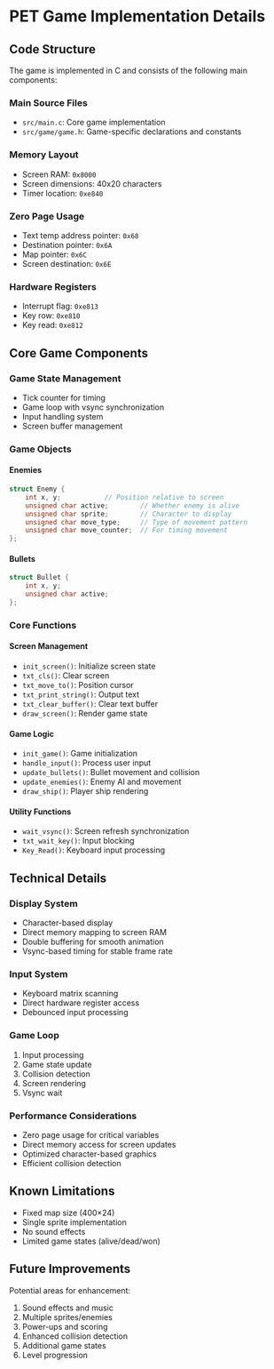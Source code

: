 # PET Game Implementation Details

## Code Structure

The game is implemented in C and consists of the following main components:

### Main Source Files
- `src/main.c`: Core game implementation
- `src/game/game.h`: Game-specific declarations and constants

### Memory Layout
- Screen RAM: `0x8000`
- Screen dimensions: 40x20 characters
- Timer location: `0xe840`

### Zero Page Usage
- Text temp address pointer: `0x68`
- Destination pointer: `0x6A`
- Map pointer: `0x6C`
- Screen destination: `0x6E`

### Hardware Registers
- Interrupt flag: `0xe813`
- Key row: `0xe810`
- Key read: `0xe812`

## Core Game Components

### Game State Management
- Tick counter for timing
- Game loop with vsync synchronization
- Input handling system
- Screen buffer management

### Game Objects

#### Enemies
```c
struct Enemy {
    int x, y;           // Position relative to screen
    unsigned char active;        // Whether enemy is alive
    unsigned char sprite;        // Character to display
    unsigned char move_type;     // Type of movement pattern
    unsigned char move_counter;  // For timing movement
};
```

#### Bullets
```c
struct Bullet {
    int x, y;
    unsigned char active;
};
```

### Core Functions

#### Screen Management
- `init_screen()`: Initialize screen state
- `txt_cls()`: Clear screen
- `txt_move_to()`: Position cursor
- `txt_print_string()`: Output text
- `txt_clear_buffer()`: Clear text buffer
- `draw_screen()`: Render game state

#### Game Logic
- `init_game()`: Game initialization
- `handle_input()`: Process user input
- `update_bullets()`: Bullet movement and collision
- `update_enemies()`: Enemy AI and movement
- `draw_ship()`: Player ship rendering

#### Utility Functions
- `wait_vsync()`: Screen refresh synchronization
- `txt_wait_key()`: Input blocking
- `Key_Read()`: Keyboard input processing

## Technical Details

### Display System
- Character-based display
- Direct memory mapping to screen RAM
- Double buffering for smooth animation
- Vsync-based timing for stable frame rate

### Input System
- Keyboard matrix scanning
- Direct hardware register access
- Debounced input processing

### Game Loop
1. Input processing
2. Game state update
3. Collision detection
4. Screen rendering
5. Vsync wait

### Performance Considerations
- Zero page usage for critical variables
- Direct memory access for screen updates
- Optimized character-based graphics
- Efficient collision detection

## Known Limitations

- Fixed map size (400×24)
- Single sprite implementation
- No sound effects
- Limited game states (alive/dead/won)

## Future Improvements

Potential areas for enhancement:

1. Sound effects and music
2. Multiple sprites/enemies
3. Power-ups and scoring
4. Enhanced collision detection
5. Additional game states
6. Level progression 